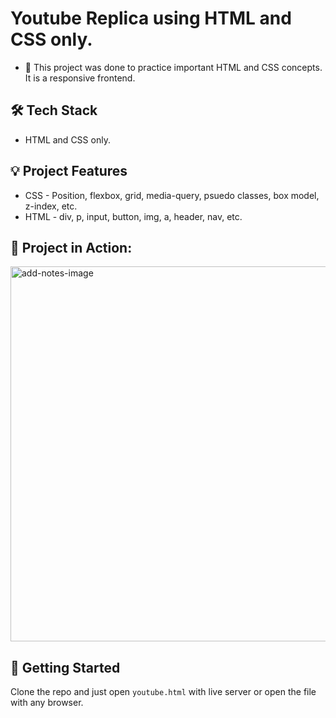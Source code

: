 # Youtube Replica using HTML and CSS only.
- 🚀 This project was done to practice important HTML and CSS concepts. It is a responsive frontend.

## 🛠️ **Tech Stack**
- HTML and CSS only.

## 💡 **Project Features**
- CSS - Position, flexbox, grid, media-query, psuedo classes, box model, z-index, etc.
- HTML - div, p, input, button, img, a, header, nav, etc.

## 🚀 **Project in Action:**
<img src="https://res.cloudinary.com/dxvafakmn/image/upload/v1727519794/Small-projects/owvswbclr27xaufvqklp.png" alt="add-notes-image" width="600" />

## 🚀 **Getting Started**
Clone the repo and just open `youtube.html` with live server or open the file with any browser.
